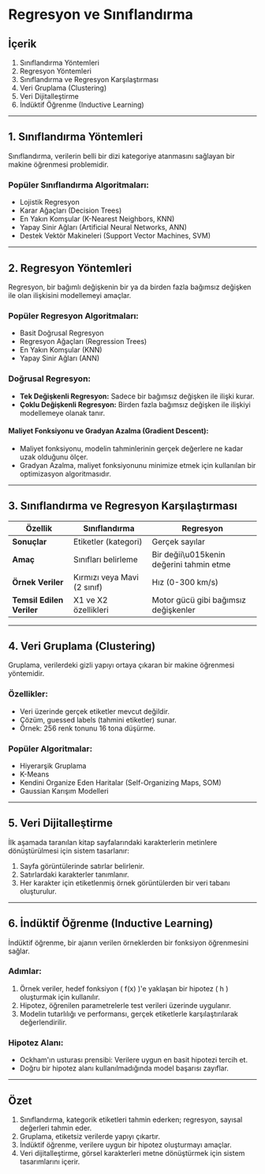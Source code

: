 # Regresyon ve Sınıflandırma

## **İçerik**
1. Sınıflandırma Yöntemleri
2. Regresyon Yöntemleri
3. Sınıflandırma ve Regresyon Karşılaştırması
4. Veri Gruplama (Clustering)
5. Veri Dijitalleştirme
6. İndüktif Öğrenme (Inductive Learning)

---

## **1. Sınıflandırma Yöntemleri**
Sınıflandırma, verilerin belli bir dizi kategoriye atanmasını sağlayan bir makine öğrenmesi problemidir.

### Popüler Sınıflandırma Algoritmaları:
- Lojistik Regresyon
- Karar Ağaçları (Decision Trees)
- En Yakın Komşular (K-Nearest Neighbors, KNN)
- Yapay Sinir Ağları (Artificial Neural Networks, ANN)
- Destek Vektör Makineleri (Support Vector Machines, SVM)

---

## **2. Regresyon Yöntemleri**
Regresyon, bir bağımlı değişkenin bir ya da birden fazla bağımsız değişken ile olan ilişkisini modellemeyi amaçlar.

### Popüler Regresyon Algoritmaları:
- Basit Doğrusal Regresyon
- Regresyon Ağaçları (Regression Trees)
- En Yakın Komşular (KNN)
- Yapay Sinir Ağları (ANN)

### Doğrusal Regresyon:
- **Tek Değişkenli Regresyon:** Sadece bir bağımsız değişken ile ilişki kurar.
- **Çoklu Değişkenli Regresyon:** Birden fazla bağımsız değişken ile ilişkiyi modellemeye olanak tanır.

#### Maliyet Fonksiyonu ve Gradyan Azalma (Gradient Descent):
- Maliyet fonksiyonu, modelin tahminlerinin gerçek değerlere ne kadar uzak olduğunu ölçer.
- Gradyan Azalma, maliyet fonksiyonunu minimize etmek için kullanılan bir optimizasyon algoritmasıdır.

---

## **3. Sınıflandırma ve Regresyon Karşılaştırması**

| Özellik                     | Sınıflandırma                      | Regresyon                          |
|------------------------------|--------------------------------|-----------------------------------|
| **Sonuçlar**                | Etiketler (kategori)           | Gerçek sayılar                    |
| **Amaç**                    | Sınıfları belirleme              | Bir değii\u015kenin değerini tahmin etme |
| **Örnek Veriler**          | Kırmızı veya Mavi (2 sınıf)    | Hız (0-300 km/s)                  |
| **Temsil Edilen Veriler**   | X1 ve X2 özellikleri           | Motor gücü gibi bağımsız değişkenler |

---

## **4. Veri Gruplama (Clustering)**
Gruplama, verilerdeki gizli yapıyı ortaya çıkaran bir makine öğrenmesi yöntemidir.

### Özellikler:
- Veri üzerinde gerçek etiketler mevcut değildir.
- Çözüm, guessed labels (tahmini etiketler) sunar.
- Örnek: 256 renk tonunu 16 tona düşürme.

### Popüler Algoritmalar:
- Hiyerarşik Gruplama
- K-Means
- Kendini Organize Eden Haritalar (Self-Organizing Maps, SOM)
- Gaussian Karışım Modelleri

---

## **5. Veri Dijitalleştirme**
İlk aşamada taranılan kitap sayfalarındaki karakterlerin metinlere dönüştürülmesi için sistem tasarlanır:
1. Sayfa görüntülerinde satırlar belirlenir.
2. Satırlardaki karakterler tanımlanır.
3. Her karakter için etiketlenmiş örnek görüntülerden bir veri tabanı oluşturulur.

---

## **6. İndüktif Öğrenme (Inductive Learning)**
İndüktif öğrenme, bir ajanın verilen örneklerden bir fonksiyon öğrenmesini sağlar.

### Adımlar:
1. Örnek veriler, hedef fonksiyon \( f(x) \)'e yaklaşan bir hipotez \( h \) oluşturmak için kullanılır.
2. Hipotez, öğrenilen parametrelerle test verileri üzerinde uygulanır.
3. Modelin tutarlılığı ve performansı, gerçek etiketlerle karşılaştırılarak değerlendirilir.

### Hipotez Alanı:
- Ockham'ın usturası prensibi: Verilere uygun en basit hipotezi tercih et.
- Doğru bir hipotez alanı kullanılmadığında model başarısı zayıflar.

---

## **Özet**
1. Sınıflandırma, kategorik etiketleri tahmin ederken; regresyon, sayısal değerleri tahmin eder.
2. Gruplama, etiketsiz verilerde yapıyı çıkartır.
3. İndüktif öğrenme, verilere uygun bir hipotez oluşturmayı amaçlar.
4. Veri dijitalleştirme, görsel karakterleri metne dönüştürmek için sistem tasarımlarını içerir.

